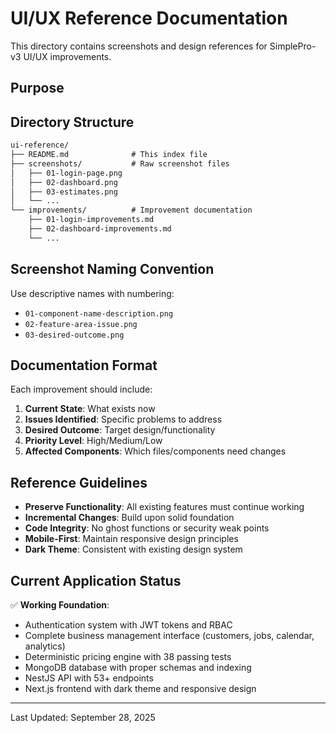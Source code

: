 # UI/UX Reference Documentation

This directory contains screenshots and design references for SimplePro-v3 UI/UX improvements.

## Purpose

## Directory Structure

``` markdown
ui-reference/
├── README.md              # This index file
├── screenshots/           # Raw screenshot files
│   ├── 01-login-page.png
│   ├── 02-dashboard.png
│   ├── 03-estimates.png
│   └── ...
└── improvements/          # Improvement documentation
    ├── 01-login-improvements.md
    ├── 02-dashboard-improvements.md
    └── ...
```

## Screenshot Naming Convention

Use descriptive names with numbering:

- `01-component-name-description.png`
- `02-feature-area-issue.png`
- `03-desired-outcome.png`

## Documentation Format

Each improvement should include:

1. **Current State**: What exists now
2. **Issues Identified**: Specific problems to address
3. **Desired Outcome**: Target design/functionality
4. **Priority Level**: High/Medium/Low
5. **Affected Components**: Which files/components need changes

## Reference Guidelines

- **Preserve Functionality**: All existing features must continue working
- **Incremental Changes**: Build upon solid foundation
- **Code Integrity**: No ghost functions or security weak points
- **Mobile-First**: Maintain responsive design principles
- **Dark Theme**: Consistent with existing design system

## Current Application Status

✅ **Working Foundation**:

- Authentication system with JWT tokens and RBAC
- Complete business management interface (customers, jobs, calendar, analytics)
- Deterministic pricing engine with 38 passing tests
- MongoDB database with proper schemas and indexing
- NestJS API with 53+ endpoints
- Next.js frontend with dark theme and responsive design

---

Last Updated: September 28, 2025
